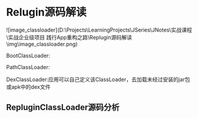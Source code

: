 # Relugin源码解读

![image_classloader](D:\Projects\LearningProjects\JSeries\JNotes\实战课程\实战企业级项目 践行App重构之路\Replugin源码解读\img\image_classloader.png)

BootClassLoader:

PathClassLoader:

DexClassLoader:应用可以自己定义该ClassLoader，去加载未经过安装的jar包或apk中的dex文件

## RepluginClassLoader源码分析